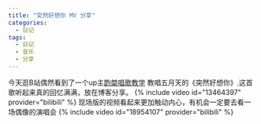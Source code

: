 ```yaml
---
title: "突然好想你 MV 分享"
categories:
  - 日记
tags:
  - 日记
  - 音乐
  - 分享
---
```

今天逛B站偶然看到了一个up主[韵桀唱歌教学](https://www.bilibili.com/video/av66618622) 教唱五月天的《突然好想你》.这首歌听起来真的回忆满满，放在博客分享。
{% include video id="13464397" provider="bilibili" %}
现场版的视频看起来更加触动内心，有机会一定要去看一场偶像的演唱会
{% include video id="18954107" provider="bilibili" %}